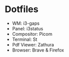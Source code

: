 # Dotfiles

- WM: i3-gaps
- Panel: i3status
- Compositor: Picom
- Terminal: St
- Pdf Viewer: Zathura
- Browser: Brave & Firefox

